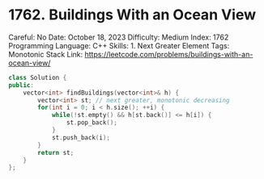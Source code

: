 # 1762. Buildings With an Ocean View

Careful: No
Date: October 18, 2023
Difficulty: Medium
Index: 1762
Programming Language: C++
Skills: 1. Next Greater Element
Tags: Monotonic Stack
Link: https://leetcode.com/problems/buildings-with-an-ocean-view/

```cpp
class Solution {
public:
    vector<int> findBuildings(vector<int>& h) {
        vector<int> st; // next greater, monotonic decreasing
        for(int i = 0; i < h.size(); ++i) {
            while(!st.empty() && h[st.back()] <= h[i]) {
                st.pop_back();
            }
            st.push_back(i);
        }
        return st;
    }
};
```
